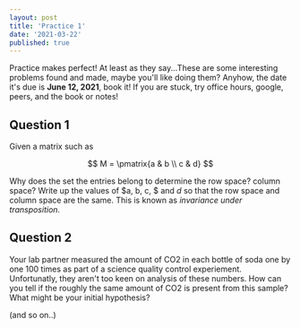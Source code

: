 ```yaml
---
layout: post
title: 'Practice 1'
date: '2021-03-22'
published: true
---
```


Practice makes perfect! At least as they say...These are some interesting problems found and made, maybe you'll like doing them? Anyhow, the date it's due is **June 12, 2021**, book it! If you are stuck, try office hours, google, peers, and the book or notes!

## Question 1

Given a matrix such as

$$
M = \pmatrix{a & b \\ c & d}
$$

Why does the set the entries belong to determine the row space? column space? Write up the values of $a, b, c, $ and $d$ so that the row space and column space are the same. This is known as *invariance under transposition*.

## Question 2

Your lab partner measured the amount of CO2 in each bottle of soda one by one 100 times as part of a science quality control experiement. Unfortunatly, they aren't too keen on analysis of these numbers. How can you tell if the roughly the same amount of CO2 is present from this sample? What might be your initial hypothesis?

(and so on..)
